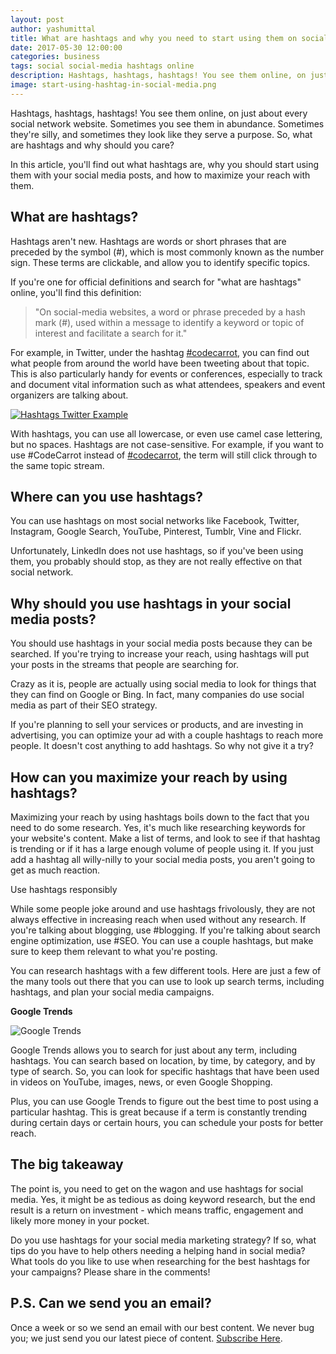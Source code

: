 ```yaml
---
layout: post
author: yashumittal
title: What are hashtags and why you need to start using them on social media
date: 2017-05-30 12:00:00
categories: business
tags: social social-media hashtags online
description: Hashtags, hashtags, hashtags! You see them online, on just about every social network website. Sometimes you see them in abundance. Sometimes they're silly, and sometimes they look like they serve a purpose.
image: start-using-hashtag-in-social-media.png
---
```


Hashtags, hashtags, hashtags! You see them online, on just about every social network website. Sometimes you see them in abundance. Sometimes they're silly, and sometimes they look like they serve a purpose. So, what are hashtags and why should you care?

In this article, you'll find out what hashtags are, why you should start using them with your social media posts, and how to maximize your reach with them.

## What are hashtags?

Hashtags aren't new. Hashtags are words or short phrases that are preceded by the symbol (#), which is most commonly known as the number sign. These terms are clickable, and allow you to identify specific topics.

If you're one for official definitions and search for "what are hashtags" online, you'll find this definition:

<blockquote>
"On social-media websites, a word or phrase preceded by a hash mark (#), used within a message to identify a keyword or topic of interest and facilitate a search for it."
</blockquote>

For example, in Twitter, under the hashtag [#codecarrot](//twitter.com/search?q=%23codecarrot&src=typd), you can find out what people from around the world have been tweeting about that topic. This is also particularly handy for events or conferences, especially to track and document vital information such as what attendees, speakers and event organizers are talking about.

[![Hashtags Twitter Example](//blog.codecarrot.net/images/hashtags-twitter-example.png)](//twitter.com/search?q=%23codecarrot&src=typd)

With hashtags, you can use all lowercase, or even use camel case lettering, but no spaces. Hashtags are not case-sensitive. For example, if you want to use #CodeCarrot instead of [#codecarrot](//twitter.com/search?q=%23codecarrot&src=typd), the term will still click through to the same topic stream.

## Where can you use hashtags?

You can use hashtags on most social networks like Facebook, Twitter, Instagram, Google Search, YouTube, Pinterest, Tumblr, Vine and Flickr.

Unfortunately, LinkedIn does not use hashtags, so if you've been using them, you probably should stop, as they are not really effective on that social network.

## Why should you use hashtags in your social media posts?

You should use hashtags in your social media posts because they can be searched. If you're trying to increase your reach, using hashtags will put your posts in the streams that people are searching for.

Crazy as it is, people are actually using social media to look for things that they can find on Google or Bing. In fact, many companies do use social media as part of their SEO strategy.

If you're planning to sell your services or products, and are investing in advertising, you can optimize your ad with a couple hashtags to reach more people. It doesn't cost anything to add hashtags. So why not give it a try?

## How can you maximize your reach by using hashtags?

Maximizing your reach by using hashtags boils down to the fact that you need to do some research. Yes, it's much like researching keywords for your website's content. Make a list of terms, and look to see if that hashtag is trending or if it has a large enough volume of people using it. If you just add a hashtag all willy-nilly to your social media posts, you aren't going to get as much reaction.

<div class="callout">
Use hashtags responsibly
</div>

While some people joke around and use hashtags frivolously, they are not always effective in increasing reach when used without any research. If you're talking about blogging, use #blogging. If you're talking about search engine optimization, use #SEO. You can use a couple hashtags, but make sure to keep them relevant to what you're posting.

You can research hashtags with a few different tools. Here are just a few of the many tools out there that you can use to look up search terms, including hashtags, and plan your social media campaigns.

**Google Trends**

![Google Trends](//blog.codecarrot.net/images/google-trends.jpg)

Google Trends allows you to search for just about any term, including hashtags. You can search based on location, by time, by category, and by type of search. So, you can look for specific hashtags that have been used in videos on YouTube, images, news, or even Google Shopping.

Plus, you can use Google Trends to figure out the best time to post using a particular hashtag. This is great because if a term is constantly trending during certain days or certain hours, you can schedule your posts for better reach.

## The big takeaway

The point is, you need to get on the wagon and use hashtags for social media. Yes, it might be as tedious as doing keyword research, but the end result is a return on investment - which means traffic, engagement and likely more money in your pocket.

Do you use hashtags for your social media marketing strategy? If so, what tips do you have to help others needing a helping hand in social media? What tools do you like to use when researching for the best hashtags for your campaigns? Please share in the comments!

## P.S. Can we send you an email?

Once a week or so we send an email with our best content. We never bug you; we just send you our latest piece of content. [Subscribe Here](#subscribe).
